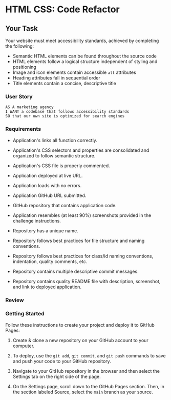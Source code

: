 # HTML CSS: Code Refactor

## Your Task

Your website must meet accessibility standards, achieved by completing the following:

* Semantic HTML elements can be found throughout the source code
* HTML elements follow a logical structure independent of styling and positioning
* Image and icon elements contain accessible `alt` attributes
* Heading attributes fall in sequential order
* Title elements contain a concise, descriptive title

### User Story

```
AS A marketing agency
I WANT a codebase that follows accessibility standards
SO that our own site is optimized for search engines
```


### Requirements

  * Application's links all function correctly.

  * Application's CSS selectors and properties are consolidated and organized to follow semantic structure.

  * Application's CSS file is properly commented.

  * Application deployed at live URL.

  * Application loads with no errors.

  * Application GitHub URL submitted.

  * GitHub repository that contains application code.

  * Application resembles (at least 90%) screenshots provided in the challenge instructions.

  * Repository has a unique name.

  * Repository follows best practices for file structure and naming conventions.

  * Repository follows best practices for class/id naming conventions, indentation, quality comments, etc.

  - Repository contains multiple descriptive commit messages.

  - Repository contains quality README file with description, screenshot, and link to deployed application.

### Review

### Getting Started

Follow these instructions to create your project and deploy it to GitHub Pages:

1. Create & clone a new repository on your GitHub account to your computer.

2. To deploy, use the `git add`, `git commit`, and `git push` commands to save and push your code to your GitHub repository.

3. Navigate to your GitHub repository in the browser and then select the Settings tab on the right side of the page.

4. On the Settings page, scroll down to the GitHub Pages section. Then, in the section labeled Source, select the `main` branch as your source.

